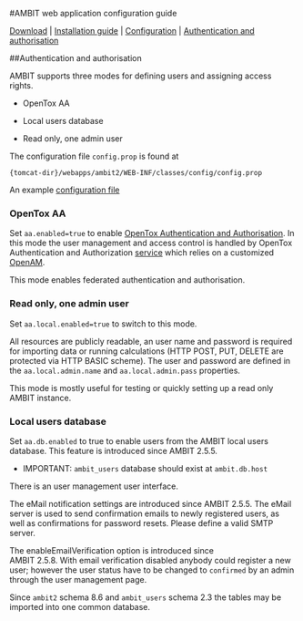 #AMBIT web application configuration guide 

[Download](./downloads.html) | [Installation guide](install_ambitrest.html) | [Configuration](configure.html) | [Authentication and authorisation](./configureaa.html)

##Authentication and authorisation	

AMBIT supports three modes for defining users and assigning access rights.

* OpenTox AA

* Local users database

* Read only, one admin user

The configuration file `config.prop` is found at 

````
{tomcat-dir}/webapps/ambit2/WEB-INF/classes/config/config.prop
````

An example [configuration file](./txt/config.prop) 

### OpenTox AA
Set `aa.enabled=true` to enable [OpenTox Authentication and Authorisation](./opentox_aa.html).
In this mode the user management and access control is handled by OpenTox Authentication and Authorization 
[service](http://opentox.org/dev/apis/api-1.2/AA)
which relies on a customized [OpenAM](https://en.wikipedia.org/wiki/OpenAM).

This mode enables federated authentication and authorisation.

### Read only, one admin user

Set `aa.local.enabled=true` to switch to this mode.

All resources are publicly readable, an user name and password is required
for importing data or running calculations (HTTP POST, PUT, DELETE are
protected via HTTP BASIC scheme). The user and password are defined in the
`aa.local.admin.name` and `aa.local.admin.pass` properties.

This mode is mostly useful for testing or quickly setting up a read only AMBIT instance.

### Local users database

Set `aa.db.enabled` to true to enable users from the AMBIT local users database.
This feature is introduced since AMBIT 2.5.5.

* IMPORTANT: `ambit_users` database should exist at `ambit.db.host` 

There is an user management user interface.

The eMail notification settings are introduced since AMBIT 2.5.5. 
The eMail server is used to send confirmation emails to newly registered users,
as well as confirmations for password resets. Please define a valid SMTP server.

The enableEmailVerification option is introduced since  
AMBIT 2.5.8. With email verification disabled anybody could register a new
user; however the user status have to be changed to `confirmed` by an admin
through the user management page. 

Since `ambit2` schema 8.6 and `ambit_users` schema 2.3 the tables may be imported 
into one common database.

